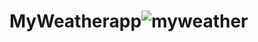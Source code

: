# MyWeatherapp![myweather](https://user-images.githubusercontent.com/90527371/178092998-0a305032-061b-4ea4-8c83-2f5b99a16ce2.png)
